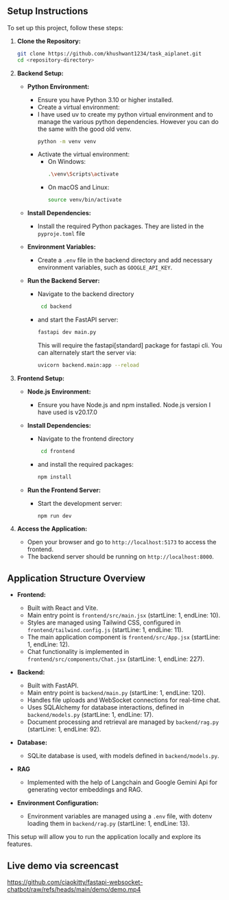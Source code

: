 ## Setup Instructions

To set up this project, follow these steps:

1. **Clone the Repository:**

   ```bash
   git clone https://github.com/khushwant1234/task_aiplanet.git
   cd <repository-directory>
   ```

2. **Backend Setup:**

   - **Python Environment:**

     - Ensure you have Python 3.10 or higher installed.
     - Create a virtual environment:
     - I have used uv to create my python virtual environment and to manage the various python dependencies. However you can do the same with the good old venv.
       ```bash
       python -m venv venv
       ```
     - Activate the virtual environment:
       - On Windows:
         ```bash
         .\venv\Scripts\activate
         ```
       - On macOS and Linux:
         ```bash
         source venv/bin/activate
         ```

   - **Install Dependencies:**

     - Install the required Python packages. They are listed in the `pyproje.toml` file

   - **Environment Variables:**

     - Create a `.env` file in the backend directory and add necessary environment variables, such as `GOOGLE_API_KEY`.

   - **Run the Backend Server:**
     - Navigate to the backend directory
       ```bash
        cd backend
       ```
     - and start the FastAPI server:
       ```bash
       fastapi dev main.py
       ```
       This will require the fastapi[standard] package for fastapi cli. You can alternately start the server via:
       ```bash
       uvicorn backend.main:app --reload
       ```

3. **Frontend Setup:**

   - **Node.js Environment:**

     - Ensure you have Node.js and npm installed. Node.js version I have used is v20.17.0

   - **Install Dependencies:**

     - Navigate to the frontend directory
       ```bash
        cd frontend
       ```
     - and install the required packages:
       ```bash
       npm install
       ```

   - **Run the Frontend Server:**
     - Start the development server:
       ```bash
       npm run dev
       ```

4. **Access the Application:**
   - Open your browser and go to `http://localhost:5173` to access the frontend.
   - The backend server should be running on `http://localhost:8000`.

## Application Structure Overview

- **Frontend:**

  - Built with React and Vite.
  - Main entry point is `frontend/src/main.jsx` (startLine: 1, endLine: 10).
  - Styles are managed using Tailwind CSS, configured in `frontend/tailwind.config.js` (startLine: 1, endLine: 11).
  - The main application component is `frontend/src/App.jsx` (startLine: 1, endLine: 12).
  - Chat functionality is implemented in `frontend/src/components/Chat.jsx` (startLine: 1, endLine: 227).

- **Backend:**

  - Built with FastAPI.
  - Main entry point is `backend/main.py` (startLine: 1, endLine: 120).
  - Handles file uploads and WebSocket connections for real-time chat.
  - Uses SQLAlchemy for database interactions, defined in `backend/models.py` (startLine: 1, endLine: 17).
  - Document processing and retrieval are managed by `backend/rag.py` (startLine: 1, endLine: 92).

- **Database:**

  - SQLite database is used, with models defined in `backend/models.py`.

- **RAG**

  - Implemented with the help of Langchain and Google Gemini Api for generating vector embeddings and RAG.

- **Environment Configuration:**
  - Environment variables are managed using a `.env` file, with dotenv loading them in `backend/rag.py` (startLine: 1, endLine: 13).

This setup will allow you to run the application locally and explore its features.

## Live demo via screencast

https://github.com/ciaokitty/fastapi-websocket-chatbot/raw/refs/heads/main/demo/demo.mp4
